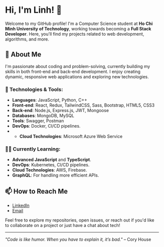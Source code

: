 # Hi, I'm Linh! 👋

Welcome to my GitHub profile! I'm a Computer Science student at **Ho Chi Minh University of Technology**, working towards becoming a **Full Stack Developer**. Here, you'll find my projects related to web development, algorithms, and more.

## 🚀 About Me

I'm passionate about coding and problem-solving, currently building my skills in both front-end and back-end development. I enjoy creating dynamic, responsive web applications and exploring new technologies.

### 🔧 Technologies & Tools:

- **Languages**: JavaScript, Python, C++
- **Front-end**: React, Redux, TailwindCSS, Sass, Bootstrap, HTML5, CSS3
- **Back-end**: Node.js, Express.js, JWT, Mongoose
- **Databases**: MongoDB, MySQL
- **Tools**: Swagger, Postman
- **DevOps**:  Docker, CI/CD pipelines.
- - **Cloud Technologies**: Microsoft Azure Web Service

### 🧑‍💻 Currently Learning:

- **Advanced JavaScript** and **TypeScript**.
- **DevOps**: Kubernetes, CI/CD pipelines.
- **Cloud Technologies**: AWS, Firebase.
- **GraphQL**: For handling more efficient APIs.

## 📫 How to Reach Me

- [LinkedIn](https://www.linkedin.com/in/linh-ho-tuan-804678294/)
- [Email](mailto:tuanlinh2626@gmail.com)

Feel free to explore my repositories, open issues, or reach out if you'd like to collaborate on a project or just have a chat about tech!

---

_"Code is like humor. When you have to explain it, it’s bad."_ – Cory House
